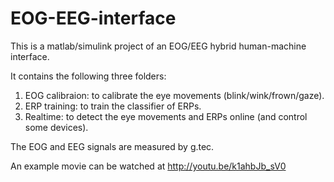 EOG-EEG-interface
=================
This is a matlab/simulink project of an EOG/EEG hybrid human-machine interface.

It contains the following three folders:

  1. EOG calibraion: to calibrate the eye movements (blink/wink/frown/gaze).
  2. ERP training: to train the classifier of ERPs.
  3. Realtime: to detect the eye movements and ERPs online (and control some devices).

The EOG and EEG signals are measured by g.tec.

An example movie can be watched at http://youtu.be/k1ahbJb_sV0
